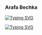 ### Arafa Bechka

[![Typing SVG](https://readme-typing-svg.demolab.com?font=Fira+Code&size=30&pause=1000&color=569DF7&center=true&vCenter=true&width=450&height=60&lines=always+learnings+new+things+like%3A+;Machine+Learning;and+Deep+Learning+)](https://git.io/typing-svg)

[![Typing SVG](https://readme-typing-svg.demolab.com?font=Fira+Code&size=30&pause=1000&color=F79B4E&center=true&vCenter=true&width=450&height=60&lines=int%C3%A9ress%C3%A9+par+le+Machine+Learning+;ainsi+que+le+Deep+Learning)](https://git.io/typing-svg)

